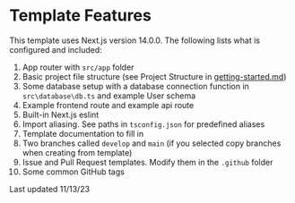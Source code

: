 # Template Features

This template uses Next.js version 14.0.0. The following lists what is configured and included:

1.  App router with `src/app` folder
2.  Basic project file structure (see Project Structure in [getting-started.md](./getting-started.md))
3.  Some database setup with a database connection function in `src\database\db.ts` and example User schema
4.  Example frontend route and example api route
5.  Built-in Next.js eslint
6.  Import aliasing. See paths in `tsconfig.json` for predefined aliases
7.  Template documentation to fill in
8.  Two branches called `develop` and `main` (if you selected copy branches when creating from template)
9.  Issue and Pull Request templates. Modify them in the `.github` folder
10. Some common GitHub tags

Last updated 11/13/23
